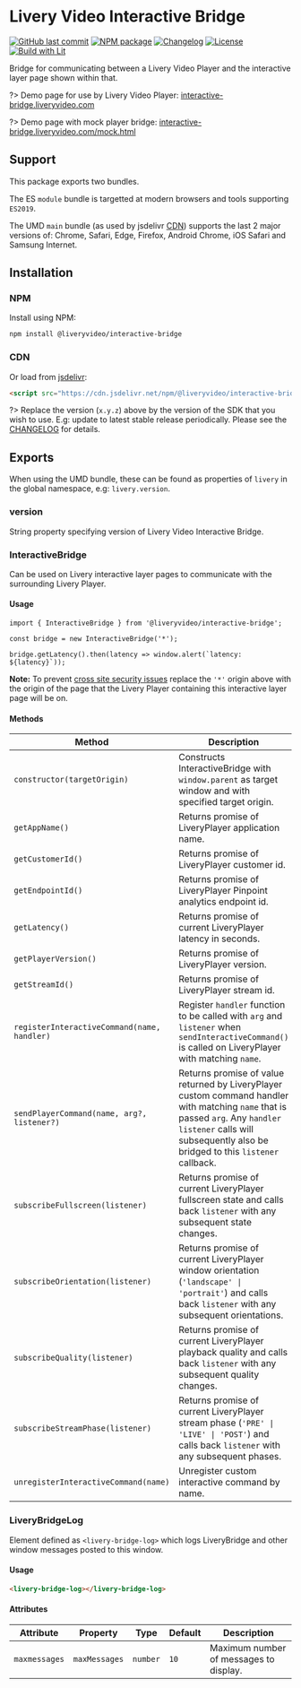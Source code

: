 # Livery Video Interactive Bridge

[![GitHub last commit](https://img.shields.io/github/last-commit/liveryvideo/interactive-bridge)](https://github.com/liveryvideo/interactive-bridge)
[![NPM package](https://img.shields.io/npm/v/@liveryvideo/interactive-bridge)](https://www.npmjs.com/package/@liveryvideo/interactive-bridge)
[![Changelog](https://img.shields.io/badge/docs-CHANGELOG-blue)](interactive-bridge-changelog.md)
[![License](https://img.shields.io/npm/l/@liveryvideo/interactive-bridge)](https://cdn.jsdelivr.net/npm/@liveryvideo/interactive-bridge/LICENSE)
[![Build with Lit](https://img.shields.io/badge/build%20with-Lit-blue.svg)](https://lit.dev/)

Bridge for communicating between a Livery Video Player and the interactive layer page shown within that.

?> Demo page for use by Livery Video Player: [interactive-bridge.liveryvideo.com](https://interactive-bridge.liveryvideo.com)

?> Demo page with mock player bridge: [interactive-bridge.liveryvideo.com/mock.html](https://interactive-bridge.liveryvideo.com/mock.html)

## Support

This package exports two bundles.

The ES `module` bundle is targetted at modern browsers and tools supporting `ES2019`.

The UMD `main` bundle (as used by jsdelivr [CDN](#cdn)) supports the last 2 major versions of: Chrome, Safari, Edge, Firefox, Android Chrome, iOS Safari and Samsung Internet.

## Installation

### NPM

Install using NPM:

```bash
npm install @liveryvideo/interactive-bridge
```

### CDN

Or load from [jsdelivr](https://jsdelivr.com):

```html
<script src="https://cdn.jsdelivr.net/npm/@liveryvideo/interactive-bridge@x.y.z"></script>
```

?> Replace the version (`x.y.z`) above by the version of the SDK that you wish to use. E.g: update to latest stable release periodically. Please see the [CHANGELOG](interactive-bridge-changelog.md) for details.

## Exports

When using the UMD bundle, these can be found as properties of `livery` in the global namespace, e.g: `livery.version`.

### version

String property specifying version of Livery Video Interactive Bridge.

### InteractiveBridge

Can be used on Livery interactive layer pages to communicate with the surrounding Livery Player.

#### Usage

```JS
import { InteractiveBridge } from '@liveryvideo/interactive-bridge';

const bridge = new InteractiveBridge('*');

bridge.getLatency().then(latency => window.alert(`latency: ${latency}`));
```

**Note:** To prevent [cross site security issues](https://developer.mozilla.org/en-US/docs/Web/API/Window/postMessage#security_concerns) replace the `'*'` origin above with the origin of the page that the Livery Player containing this interactive layer page will be on.

#### Methods

| Method                                      | Description                                                                                                                                                                                                       |
| ------------------------------------------- | ----------------------------------------------------------------------------------------------------------------------------------------------------------------------------------------------------------------- |
| `constructor(targetOrigin)`                 | Constructs InteractiveBridge with `window.parent` as target window and with specified target origin.                                                                                                              |
| `getAppName()`                              | Returns promise of LiveryPlayer application name.                                                                                                                                                                 |
| `getCustomerId()`                           | Returns promise of LiveryPlayer customer id.                                                                                                                                                                      |
| `getEndpointId()`                           | Returns promise of LiveryPlayer Pinpoint analytics endpoint id.                                                                                                                                                   |
| `getLatency()`                              | Returns promise of current LiveryPlayer latency in seconds.                                                                                                                                                       |
| `getPlayerVersion()`                        | Returns promise of LiveryPlayer version.                                                                                                                                                                          |
| `getStreamId()`                             | Returns promise of LiveryPlayer stream id.                                                                                                                                                                        |
| `registerInteractiveCommand(name, handler)` | Register `handler` function to be called with `arg` and `listener` when `sendInteractiveCommand()` is called on LiveryPlayer with matching `name`.                                                                |
| `sendPlayerCommand(name, arg?, listener?)`  | Returns promise of value returned by LiveryPlayer custom command handler with matching `name` that is passed `arg`. Any `handler` `listener` calls will subsequently also be bridged to this `listener` callback. |
| `subscribeFullscreen(listener)`             | Returns promise of current LiveryPlayer fullscreen state and calls back `listener` with any subsequent state changes.                                                                                             |
| `subscribeOrientation(listener)`            | Returns promise of current LiveryPlayer window orientation (`'landscape' \| 'portrait'`) and calls back `listener` with any subsequent orientations.                                                              |
| `subscribeQuality(listener)`                | Returns promise of current LiveryPlayer playback quality and calls back `listener` with any subsequent quality changes.                                                                                           |
| `subscribeStreamPhase(listener)`            | Returns promise of current LiveryPlayer stream phase (`'PRE' \| 'LIVE' \| 'POST'`) and calls back `listener` with any subsequent phases.                                                                          |
| `unregisterInteractiveCommand(name)`        | Unregister custom interactive command by name.                                                                                                                                                                    |

### LiveryBridgeLog

Element defined as `<livery-bridge-log>` which logs LiveryBridge and other window messages posted to this window.

#### Usage

```html
<livery-bridge-log></livery-bridge-log>
```

#### Attributes

| Attribute     | Property      | Type     | Default | Description                            |
| ------------- | ------------- | -------- | ------- | -------------------------------------- |
| `maxmessages` | `maxMessages` | `number` | `10`    | Maximum number of messages to display. |
